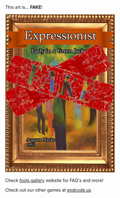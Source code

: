 This art is... 
 **FAKE**! 
 
 ![alt text](Lady_in_a_Green_Jacket_Fake.png?raw=true "Artwork Card")  
 
 Check [fools.gallery](https://fools.gallery/) website for FAQ's and more! 
 
 Check out our other games at [endcode.us](https://endcode.us/)